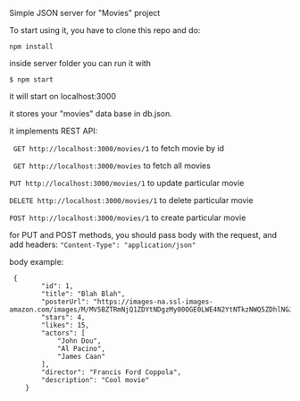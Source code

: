 Simple JSON server for "Movies" project 

To start using it, you have to clone this repo and do:
 
```npm install```

inside server folder you can run it with

```$ npm start```

it will start on localhost:3000

it stores your "movies" data base in db.json.

it implements REST API:

`` GET http://localhost:3000/movies/1``
to fetch movie by id

`` GET http://localhost:3000/movies``
to fetch all movies

``PUT http://localhost:3000/movies/1``
to update particular movie

``DELETE http://localhost:3000/movies/1``
to delete particular movie

``POST http://localhost:3000/movies/1``
to create particular movie


for PUT and POST methods, you should pass body with the request, and add headers:
```"Content-Type": "application/json"```

body example:

```$xslt
 {
        "id": 1,
        "title": "Blah Blah",
        "posterUrl": "https://images-na.ssl-images-amazon.com/images/M/MV5BZTRmNjQ1ZDYtNDgzMy00OGE0LWE4N2YtNTkzNWQ5ZDhlNGJmL2ltYWdlL2ltYWdlXkEyXkFqcGdeQXVyNjU0OTQ0OTY@._V1_SY500_CR0,0,352,500_AL_.jpg",
        "stars": 4,
        "likes": 15,
        "actors": [
            "John Dou",
            "Al Pacino",
            "James Caan"
        ],
        "director": "Francis Ford Coppola",
        "description": "Cool movie"
    }
```




